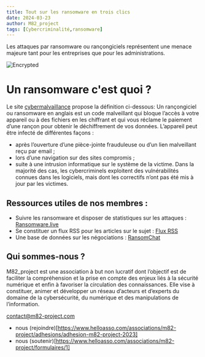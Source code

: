 ```yaml
---
title: Tout sur les ransomware en trois clics
date: 2024-03-23
author: M82_project
tags: [Cybercriminalité,ransomware]
---
```


Les attaques par ransomware ou rançongiciels représentent une menace majeure tant pour les entreprises que pour les administrations. 

![Encrypted](/images/Ransomware/encrypted.jpg)

# Un ransomware c'est quoi ?
Le site [cybermalvaillance](https://www.cybermalveillance.gouv.fr/tous-nos-contenus/actualites/ransomware-rancongiciel-definition) propose la définition ci-dessous: 
Un rançongiciel ou ransomware en anglais est un code malveillant qui bloque l’accès à votre appareil ou à des fichiers en les chiffrant et qui vous réclame le paiement d’une rançon pour obtenir le déchiffrement de vos données. L’appareil peut être infecté de différentes façons : 
* après l’ouverture d’une pièce-jointe frauduleuse ou d’un lien malveillant reçu par email ;
* lors d’une navigation sur des sites compromis ;
* suite à une intrusion informatique sur le système de la victime. 
Dans la majorité des cas, les cybercriminels exploitent des vulnérabilités connues dans les logiciels, mais dont les correctifs n’ont pas été mis à jour par les victimes.

## Ressources utiles de nos membres :

* Suivre les ransomware et disposer de statistiques sur les attaques : [Ransomware.live](https://ransomware.live/#/)
* Se constituer un flux RSS pour les articles sur le sujet : [Flux RSS](https://github.com/Casualtek/Cyberwatch)
* Une base de données sur les négociations : [RansomChat](https://github.com/Casualtek/Ransomchats)

## Qui sommes-nous ?

M82_project est une association à but non lucratif dont l’objectif est de faciliter la compréhension et la prise en compte des enjeux liés à la sécurité numérique et enfin à favoriser la circulation des connaissances. Elle vise à constituer, animer et développer un réseau d’acteurs et d’experts du domaine de la cybersécurité, du numérique et des manipulations de l’information.

contact@m82-project.com

* nous (rejoindre)[https://www.helloasso.com/associations/m82-project/adhesions/adhesion-m82-project-2023]
* nous (soutenir)[https://www.helloasso.com/associations/m82-project/formulaires/1] 

